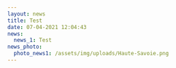 ```yaml
---
layout: news
title: Test
date: 07-04-2021 12:04:43
news:
  news_1: Test
news_photo:
  photo_news1: /assets/img/uploads/Haute-Savoie.png
---
```

